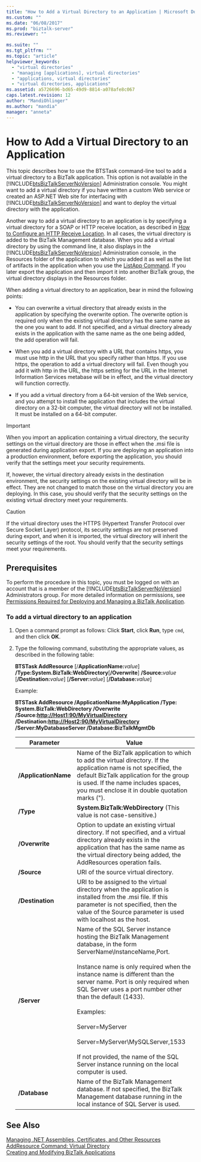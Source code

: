```yaml
---
title: "How to Add a Virtual Directory to an Application | Microsoft Docs"
ms.custom: ""
ms.date: "06/08/2017"
ms.prod: "biztalk-server"
ms.reviewer: ""

ms.suite: ""
ms.tgt_pltfrm: ""
ms.topic: "article"
helpviewer_keywords: 
  - "virtual directories"
  - "managing [applications], virtual directories"
  - "applications, virtual directories"
  - "virtual directories, applications"
ms.assetid: a5726696-bd65-49d9-8814-a078afe8c067
caps.latest.revision: 12
author: "MandiOhlinger"
ms.author: "mandia"
manager: "anneta"
---
```

# How to Add a Virtual Directory to an Application
This topic describes how to use the BTSTask command-line tool to add a virtual directory to a BizTalk application. This option is not available in the [!INCLUDE[btsBizTalkServerNoVersion](../includes/btsbiztalkservernoversion-md.md)] Administration console. You might want to add a virtual directory if you have written a custom Web service or created an ASP.NET Web site for interfacing with [!INCLUDE[btsBizTalkServerNoVersion](../includes/btsbiztalkservernoversion-md.md)] and want to deploy the virtual directory with the application.  
  
 Another way to add a virtual directory to an application is by specifying a virtual directory for a SOAP or HTTP receive location, as described in [How to Configure an HTTP Receive Location](../core/how-to-configure-an-http-receive-location.md). In all cases, the virtual directory is added to the BizTalk Management database. When you add a virtual directory by using the command line, it also displays in the [!INCLUDE[btsBizTalkServerNoVersion](../includes/btsbiztalkservernoversion-md.md)] Administration console, in the Resources folder of the application to which you added it as well as the list of artifacts in the application when you use the [ListApp Command](../core/listapp-command.md). If you later export the application and then import it into another BizTalk group, the virtual directory displays in the Resources folder.  
  
 When adding a virtual directory to an application, bear in mind the following points:  
  
-   You can overwrite a virtual directory that already exists in the application by specifying the overwrite option. The overwrite option is required only when the existing virtual directory has the same name as the one you want to add. If not specified, and a virtual directory already exists in the application with the same name as the one being added, the add operation will fail.  
  
-   When you add a virtual directory with a URL that contains https, you must use http in the URL that you specify rather than https. If you use https, the operation to add a virtual directory will fail. Even though you add it with http in the URL, the https setting for the URL in the Internet Information Services metabase will be in effect, and the virtual directory will function correctly.  
  
-   If you add a virtual directory from a 64-bit version of the Web service, and you attempt to install the application that includes the virtual directory on a 32-bit computer, the virtual directory will not be installed. It must be installed on a 64-bit computer.  
  
> [!IMPORTANT]
>  When you import an application containing a virtual directory, the security settings on the virtual directory are those in effect when the .msi file is generated during application export. If you are deploying an application into a production environment, before exporting the application, you should verify that the settings meet your security requirements.  
>   
>  If, however, the virtual directory already exists in the destination environment, the security settings on the existing virtual directory will be in effect. They are not changed to match those on the virtual directory you are deploying. In this case, you should verify that the security settings on the existing virtual directory meet your requirements.  
  
> [!CAUTION]
>  If the virtual directory uses the HTTPS (Hypertext Transfer Protocol over Secure Socket Layer) protocol, its security settings are not preserved during export, and when it is imported, the virtual directory will inherit the security settings of the root. You should verify that the security settings meet your requirements.  
  
## Prerequisites  
 To perform the procedure in this topic, you must be logged on with an account that is a member of the [!INCLUDE[btsBizTalkServerNoVersion](../includes/btsbiztalkservernoversion-md.md)] Administrators group. For more detailed information on permissions, see [Permissions Required for Deploying and Managing a BizTalk Application](../core/permissions-required-for-deploying-and-managing-a-biztalk-application.md).  
  
### To add a virtual directory to an application  
  
1. Open a command prompt as follows: Click **Start**, click **Run**, type `cmd`, and then click **OK**.  
  
2. Type the following command, substituting the appropriate values, as described in the following table:  
  
    **BTSTask AddResource** [/**ApplicationName:**<em>value</em>] **/Type:System.BizTalk:WebDirectory**[**/Overwrite**] **/Source:**<em>value</em> [**/Destination:**<em>value</em>] [**/Server:**<em>value</em>] [**/Database:**<em>value</em>]  
  
    Example:  
  
    **BTSTask AddResource /ApplicationName:MyApplication /Type: System.BizTalk:WebDirectory /Overwrite /Source:<http://Host1:90/MyVirtualDirectory> /Destination:<http://Host2:90/MyVirtualDirectory> /Server:MyDatabaseServer /Database:BizTalkMgmtDb**  
  
   |Parameter|Value|  
   |---------------|-----------|  
   |**/ApplicationName**|Name of the BizTalk application to which to add the virtual directory. If the application name is not specified, the default BizTalk application for the group is used. If the name includes spaces, you must enclose it in double quotation marks (").|  
   |**/Type**|**System.BizTalk:WebDirectory** (This value is not case-sensitive.)|  
   |**/Overwrite**|Option to update an existing virtual directory. If not specified, and a virtual directory already exists in the application that has the same name as the virtual directory being added, the AddResources operation fails.|  
   |**/Source**|URI of the source virtual directory.|  
   |**/Destination**|URI to be assigned to the virtual directory when the application is installed from the .msi file. If this parameter is not specified, then the value of the Source parameter is used with localhost as the host.|  
   |**/Server**|Name of the SQL Server instance hosting the BizTalk Management database, in the form ServerName\InstanceName,Port.<br /><br /> Instance name is only required when the instance name is different than the server name. Port is only required when SQL Server uses a port number other than the default (1433).<br /><br /> Examples:<br /><br /> Server=MyServer<br /><br /> Server=MyServer\MySQLServer,1533<br /><br /> If not provided, the name of the SQL Server instance running on the local computer is used.|  
   |**/Database**|Name of the BizTalk Management database. If not specified, the BizTalk Management database running in the local instance of SQL Server is used.|  
  
## See Also  
 [Managing .NET Assemblies, Certificates, and Other Resources](../core/managing-net-assemblies-certificates-and-other-resources.md)   
 [AddResource Command: Virtual Directory](../core/addresource-command-virtual-directory.md)   
 [Creating and Modifying BizTalk Applications](../core/creating-and-modifying-biztalk-applications.md)